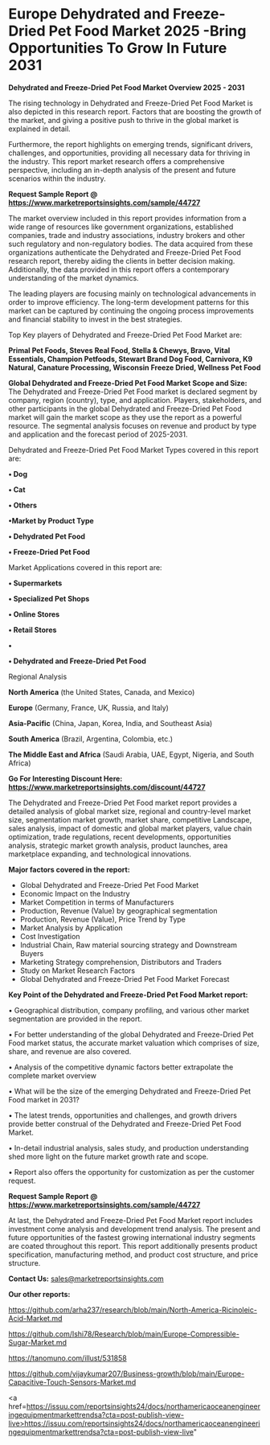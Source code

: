 # Europe Dehydrated and Freeze-Dried Pet Food Market 2025 -Bring Opportunities To Grow In Future 2031

<Strong> Dehydrated and Freeze-Dried Pet Food Market Overview 2025 - 2031</strong>

The rising technology in Dehydrated and Freeze-Dried Pet Food Market is also depicted in this research report. Factors that are boosting the growth of the market, and giving a positive push to thrive in the global market is explained in detail.

Furthermore, the report highlights on emerging trends, significant drivers, challenges, and opportunities, providing all necessary data for thriving in the industry. This report market research offers a comprehensive perspective, including an in-depth analysis of the present and future scenarios within the industry.

<strong>Request Sample Report @ <a href=https://www.marketreportsinsights.com/sample/44727>https://www.marketreportsinsights.com/sample/44727</a></strong>

The market overview included in this report provides information from a wide range of resources like government organizations, established companies, trade and industry associations, industry brokers and other such regulatory and non-regulatory bodies. The data acquired from these organizations authenticate the Dehydrated and Freeze-Dried Pet Food research report, thereby aiding the clients in better decision making. Additionally, the data provided in this report offers a contemporary understanding of the market dynamics.

The leading players are focusing mainly on technological advancements in order to improve efficiency. The long-term development patterns for this market can be captured by continuing the ongoing process improvements and financial stability to invest in the best strategies.

Top Key players of Dehydrated and Freeze-Dried Pet Food Market are:

<strong>Primal Pet Foods, Steves Real Food, Stella & Chewys, Bravo, Vital Essentials, Champion Petfoods, Stewart Brand Dog Food, Carnivora, K9 Natural, Canature Processing, Wisconsin Freeze Dried, Wellness Pet Food</strong>

<strong><b>Global Dehydrated and Freeze-Dried Pet Food Market Scope and Size:</b></strong>
The Dehydrated and Freeze-Dried Pet Food market is declared segment by company, region (country), type, and application. Players, stakeholders, and other participants in the global Dehydrated and Freeze-Dried Pet Food market will gain the market scope as they use the report as a powerful resource. The segmental analysis focuses on revenue and product by type and application and the forecast period of 2025-2031.

Dehydrated and Freeze-Dried Pet Food Market Types covered in this report are:

<strong>•  Dog

•  Cat

•  Others

•Market by Product Type

•  Dehydrated Pet Food

•  Freeze-Dried Pet Food</strong>

Market Applications covered in this report are:

<strong>•  Supermarkets

•  Specialized Pet Shops

•  Online Stores

•  Retail Stores

•  

•  Dehydrated and Freeze-Dried Pet Food</strong> 

Regional Analysis

<strong>North America</strong> (the United States, Canada, and Mexico)

<strong>Europe</strong> (Germany, France, UK, Russia, and Italy)

<strong>Asia-Pacific</strong> (China, Japan, Korea, India, and Southeast Asia)

<strong>South America</strong> (Brazil, Argentina, Colombia, etc.)

<strong>The Middle East and Africa</strong> (Saudi Arabia, UAE, Egypt, Nigeria, and South Africa)

<strong>Go For Interesting Discount Here: <a href=https://www.marketreportsinsights.com/discount/44727>https://www.marketreportsinsights.com/discount/44727</a></strong>

The Dehydrated and Freeze-Dried Pet Food market report provides a detailed analysis of global market size, regional and country-level market size, segmentation market growth, market share, competitive Landscape, sales analysis, impact of domestic and global market players, value chain optimization, trade regulations, recent developments, opportunities analysis, strategic market growth analysis, product launches, area marketplace expanding, and technological innovations.

<strong><b>Major factors covered in the report:</b></strong>
<ul>
  <li>Global Dehydrated and Freeze-Dried Pet Food Market </li>
  <li>Economic Impact on the Industry</li>
  <li>Market Competition in terms of Manufacturers</li>
  <li>Production, Revenue (Value) by geographical segmentation</li>
  <li>Production, Revenue (Value), Price Trend by Type</li>
  <li>Market Analysis by Application</li>
  <li>Cost Investigation</li>
  <li>Industrial Chain, Raw material sourcing strategy and Downstream Buyers</li>
  <li>Marketing Strategy comprehension, Distributors and Traders</li>
  <li>Study on Market Research Factors</li>
  <li>Global Dehydrated and Freeze-Dried Pet Food Market Forecast</li>
</ul>

<strong><b>Key Point of the Dehydrated and Freeze-Dried Pet Food Market report:</b></strong>

• Geographical distribution, company profiling, and various other market segmentation are provided in the report.

• For better understanding of the global Dehydrated and Freeze-Dried Pet Food market status, the accurate market valuation which comprises of size, share, and revenue are also covered.

• Analysis of the competitive dynamic factors better extrapolate the complete market overview

• What will be the size of the emerging Dehydrated and Freeze-Dried Pet Food market in 2031?

• The latest trends, opportunities and challenges, and growth drivers provide better construal of the Dehydrated and Freeze-Dried Pet Food Market.

• In-detail industrial analysis, sales study, and production understanding shed more light on the future market growth rate and scope.

• Report also offers the opportunity for customization as per the customer request.

<strong>Request Sample Report @ <a href=https://www.marketreportsinsights.com/sample/44727>https://www.marketreportsinsights.com/sample/44727</a></strong>

At last, the Dehydrated and Freeze-Dried Pet Food Market report includes investment come analysis and development trend analysis. The present and future opportunities of the fastest growing international industry segments are coated throughout this report. This report additionally presents product specification, manufacturing method, and product cost structure, and price structure.

<strong>Contact Us:</strong>
sales@marketreportsinsights.com

<strong>Our other reports:</strong>

<a href=https://github.com/arha237/research/blob/main/North-America-Ricinoleic-Acid-Market.md>https://github.com/arha237/research/blob/main/North-America-Ricinoleic-Acid-Market.md</a>

<a href=https://github.com/Ishi78/Research/blob/main/Europe-Compressible-Sugar-Market.md>https://github.com/Ishi78/Research/blob/main/Europe-Compressible-Sugar-Market.md</a>

<a href=https://tanomuno.com/illust/531858>https://tanomuno.com/illust/531858</a>

<a href=https://github.com/vijaykumar207/Business-growth/blob/main/Europe-Capacitive-Touch-Sensors-Market.md>https://github.com/vijaykumar207/Business-growth/blob/main/Europe-Capacitive-Touch-Sensors-Market.md</a>

<a href=https://issuu.com/reportsinsights24/docs/northamericaoceanengineeringequipmentmarkettrendsa?cta=post-publish-view-live>https://issuu.com/reportsinsights24/docs/northamericaoceanengineeringequipmentmarkettrendsa?cta=post-publish-view-live</a>"
